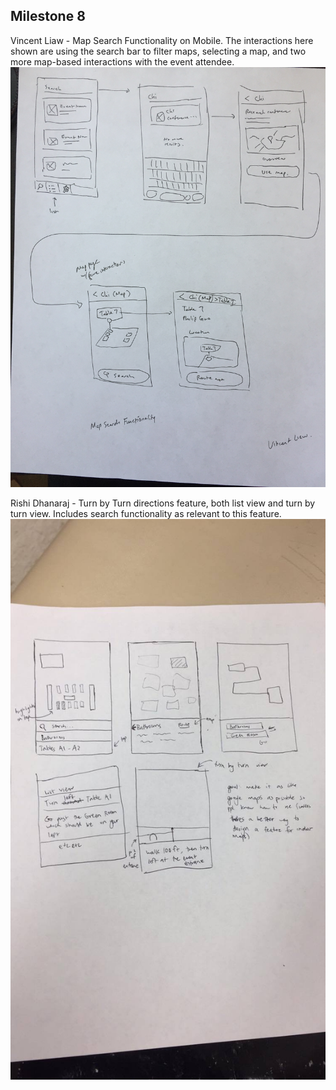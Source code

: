 ## Milestone 8

Vincent Liaw - Map Search Functionality on Mobile. The interactions here shown are using the search bar to filter maps, selecting a map, and two more map-based interactions with the event attendee.
![vincent](images/M8-vincent.jpg)

Rishi Dhanaraj - Turn by Turn directions feature, both list view and turn by turn view. Includes search functionality as relevant to this feature.
![rishi](images/M8-rishi.jpg)
